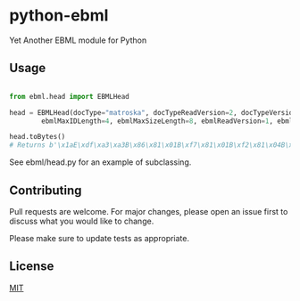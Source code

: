 # python-ebml
Yet Another EBML module for Python

## Usage

```python

from ebml.head import EBMLHead

head = EBMLHead(docType="matroska", docTypeReadVersion=2, docTypeVersion=4,
        ebmlMaxIDLength=4, ebmlMaxSizeLength=8, ebmlReadVersion=1, ebmlVersion=1)

head.toBytes()                                                                                                                                                                                                                           
# Returns b'\x1aE\xdf\xa3\xa3B\x86\x81\x01B\xf7\x81\x01B\xf2\x81\x04B\xf3\x81\x08B\x82\x88matroskaB\x87\x81\x04B\x85\x81\x02'

```

See ebml/head.py for an example of subclassing.

## Contributing
Pull requests are welcome. For major changes, please open an issue first to discuss what you would like to change.

Please make sure to update tests as appropriate.

## License
[MIT](https://choosealicense.com/licenses/mit/)

